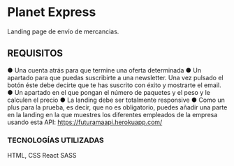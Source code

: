 # Planet Express

Landing page de envío de mercancias.

## REQUISITOS

● Una cuenta atrás para que termine una oferta determinada
● Un apartado para que puedas suscribirte a una newsletter. Una vez pulsado el botón
éste debe decirte que te has suscrito con éxito y mostrarte el email.
● Un apartado en el que pongan el número de paquetes y el peso y le calculen el precio
● La landing debe ser totalmente responsive
● Como un plus para la prueba, es decir, que no es obligatorio, puedes añadir una parte
en la landing en la que muestres los diferentes empleados de la empresa usando esta
API: https://futuramaapi.herokuapp.com/

### TECNOLOGÍAS UTILIZADAS

HTML, CSS
React
SASS
